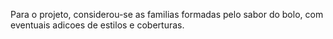   Para o projeto, considerou-se as familias formadas pelo sabor do bolo, com eventuais adicoes de estilos e
  coberturas.
